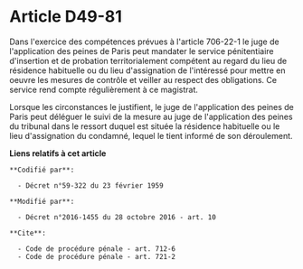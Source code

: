 # Article D49-81

Dans l'exercice des compétences prévues à l'article 706-22-1 le juge de l'application des peines de Paris peut mandater le
service pénitentiaire d'insertion et de probation territorialement compétent au regard du lieu de résidence habituelle ou du
lieu d'assignation de l'intéressé pour mettre en oeuvre les mesures de contrôle et veiller au respect des obligations. Ce
service rend compte régulièrement à ce magistrat. 

Lorsque les circonstances le justifient, le juge de l'application des peines de Paris peut déléguer le suivi de la mesure au
juge de l'application des peines du tribunal dans le ressort duquel est située la résidence habituelle ou le lieu
d'assignation du condamné, lequel le tient informé de son déroulement.

**Liens relatifs à cet article**

	**Codifié par**:

	  - Décret n°59-322 du 23 février 1959

	**Modifié par**:

	  - Décret n°2016-1455 du 28 octobre 2016 - art. 10

	**Cite**:

	  - Code de procédure pénale - art. 712-6
	  - Code de procédure pénale - art. 721-2

